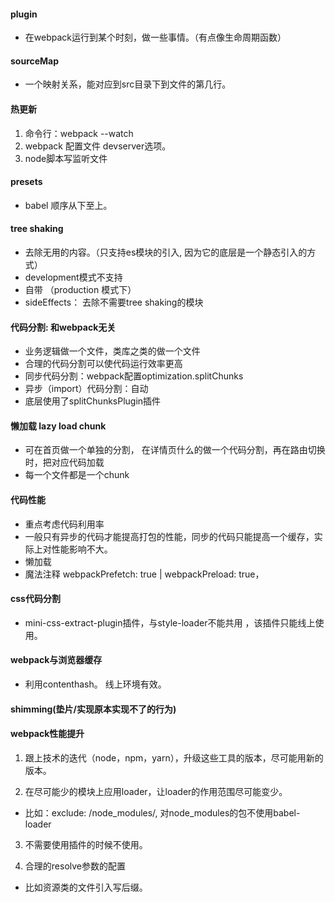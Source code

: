 #### plugin

- 在webpack运行到某个时刻，做一些事情。（有点像生命周期函数）

#### sourceMap

- 一个映射关系，能对应到src目录下到文件的第几行。

#### 热更新

1. 命令行：webpack --watch
2. webpack 配置文件 devserver选项。
3. node脚本写监听文件

#### presets

- babel 顺序从下至上。


#### tree shaking

- 去除无用的内容。（只支持es模块的引入, 因为它的底层是一个静态引入的方式）
- development模式不支持
- 自带 （production 模式下）
- sideEffects： 去除不需要tree shaking的模块


#### 代码分割: 和webpack无关

- 业务逻辑做一个文件，类库之类的做一个文件
- 合理的代码分割可以使代码运行效率更高
- 同步代码分割：webpack配置optimization.splitChunks
- 异步（import）代码分割：自动
- 底层使用了splitChunksPlugin插件

#### 懒加载 lazy load  chunk

- 可在首页做一个单独的分割， 在详情页什么的做一个代码分割，再在路由切换时，把对应代码加载
- 每一个文件都是一个chunk

#### 代码性能

- 重点考虑代码利用率
- 一般只有异步的代码才能提高打包的性能，同步的代码只能提高一个缓存，实际上对性能影响不大。
- 懒加载
- 魔法注释 webpackPrefetch: true | webpackPreload: true， 

#### css代码分割

- mini-css-extract-plugin插件，与style-loader不能共用 ，该插件只能线上使用。

#### webpack与浏览器缓存

- 利用contenthash。 线上环境有效。

#### shimming(垫片/实现原本实现不了的行为)


#### webpack性能提升

1. 跟上技术的迭代（node，npm，yarn），升级这些工具的版本，尽可能用新的版本。

2. 在尽可能少的模块上应用loader，让loader的作用范围尽可能变少。
 - 比如：exclude: /node_modules/, 对node_modules的包不使用babel-loader

3. 不需要使用插件的时候不使用。

4. 合理的resolve参数的配置
 - 比如资源类的文件引入写后缀。
